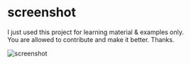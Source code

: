 # screenshot

I just used this project for learning material & examples only. </br>
You are allowed to contribute and make it better. Thanks.

![screenshot](https://user-images.githubusercontent.com/67325041/122191528-06040680-cebd-11eb-8705-e3ef712f1754.png)

